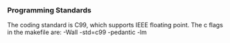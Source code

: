 ### Programming Standards

The coding standard is C99, which supports IEEE floating point. The c flags in the makefile are: -Wall -std=c99 -pedantic -lm
